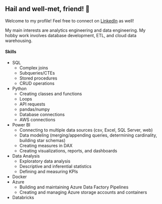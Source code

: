 ## Hail and well-met, friend! 👋

Welcome to my profile!  Feel free to connect on [LinkedIn](https://www.linkedin.com/in/alec-dutcher-650b36124/) as well!

My main interests are analytics engineering and data engineering. My hobby work involves database development, ETL, and cloud data warehousing.

#### **Skills**
- SQL
  - Complex joins
  - Subqueries/CTEs
  - Stored procedures
  - CRUD operations
- Python
  - Creating classes and functions
  - Loops
  - API requests
  - pandas/numpy
  - Database connections
  - AWS connections
- Power BI
  - Connecting to multiple data sources (csv, Excel, SQL Server, web)
  - Data modeling (merging/appending queries, determining cardinality, building star schemas)
  - Creating measures in DAX
  - Creating visualizations, reports, and dashboards
- Data Analysis
  - Exploratory data analysis
  - Descriptive and inferential statistics
  - Defining and measuring KPIs 
- Docker
- Azure
  - Building and maintaining Azure Data Factory Pipelines
  - Creating and managing Azure storage accounts and containers
- Databricks



<!--
**aidutcher/aidutcher** is a ✨ _special_ ✨ repository because its `README.md` (this file) appears on your GitHub profile.

Here are some ideas to get you started:

- 🔭 I’m currently working on ...
- 🌱 I’m currently learning ...
- 👯 I’m looking to collaborate on ...
- 🤔 I’m looking for help with ...
- 💬 Ask me about ...
- 📫 How to reach me: ...
- 😄 Pronouns: ...
- ⚡ Fun fact: ...
-->
